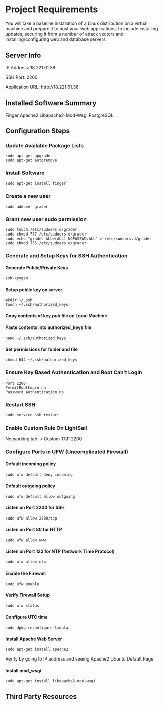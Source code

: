 # Project Requirements

You will take a baseline installation of a Linux distribution on a virtual machine and prepare it to host your web 
applications, to include installing updates, securing it from a number of attack vectors and installing/configuring
web and database servers.

## Server Info

<p>IP Address: 18.221.61.38</p>
<p>SSH Port: 2200</p>
<p>Application URL: http://18.221.61.38</p>

## Installed Software Summary

Finger
Apache2
Libapache2-Mod-Wsgi
PostgreSQL

## Configuration Steps

### Update Available Package Lists

```sudo apt-get update
sudo apt-get upgrade
sudo apt-get autoremove
```

### Install Software

```sudo apt-get install finger```

### Create a new user

```sudo adduser grader```

### Grant new user sudo permission

```sudo chmod 755 /etc/sudoers.d
sudo touch /etc/sudoers.d/grader
sudo chmod 777 /etc/sudoers.d/grader
sudo echo "grader ALL=(ALL) NOPASSWD:ALL" > /etc/sudoers.d/grader
sudo chmod 755 /etc/sudoers.d/grader
```

### Generate and Setup Keys for SSH Authentication

#### Generate Public/Private Keys
```ssh-keygen```

#### Setup public key on server
```su grader
mkdir ~/.ssh
touch ~/.ssh/authorized_keys
```

#### Copy contents of key.pub file on Local Machine
  
#### Paste contents into authorized_keys file
```nano ~/.ssh/authorized_keys```

#### Set permissions for folder and file
```chmod 700 ~/.ssh
chmod 644 ~/.ssh/authorized_keys
```

### Ensure Key Based Authentication and Root Can't Login
```sudo nano /etc/ssh/sshd_config
Port 2200
PermitRootLogin no
Password Authentication no
```

### Restart SSH
```sudo service ssh restart```

### Enable Custom Rule On LightSail
Networking tab -> Custom TCP 2200

### Configure Ports in UFW (Uncomplicated Firewall)

#### Default incoming policy
```sudo ufw default deny incoming```

#### Default outgoing policy
```sudo ufw default allow outgoing```

#### Listen on Port 2200 for SSH
```sudo ufw allow 2200/tcp```

#### Listen on Port 80 for HTTP
```sudo ufw allow www```

#### Listen on Port 123 for NTP (Network Time Protocol)
```sudo ufw allow ntp```

#### Enable the Firewall
```sudo ufw enable```

#### Verify Firewall Setup
```sudo ufw status```

#### Configure UTC time
```sudo dpkg-reconfigure tzdata```

#### Install Apache Web Server
```sudo apt-get install apache2```

Verify by going to IP address and seeing Apache2 Ubuntu Default Page

#### Install mod_wsgi
```
sudo apt-get install libapache2-mod-wsgi
```


## Third Party Resources
